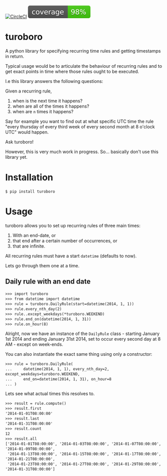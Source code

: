 [![CircleCI](https://circleci.com/gh/pellepim/turoboro.svg?style=shield)](https://circleci.com/gh/pellepim/turoboro)
![Alt text](coverage.svg "Code coverage")
# turoboro
A python library for specifying recurring time rules and getting timestamps in return.

Typical usage would be to articulate the behaviour of recurring rules and to get exact points
in time where those rules ought to be executed.

I.e this library answers the following questions: 

Given a recurring rule,

1. when is the next time it happens?
2. when are all of the times it happens?
3. when are `n` times it happens?

Say for example you want to find out at what specific UTC time the rule "every thursday of every
third week of every second month at 8 o'clock UTC" would happen.

Ask turoboro! 

However, this is very much work in progress. So... basically don't use this library yet.

# Installation

    $ pip install turoboro
    
# Usage

turoboro allows you to set up recurring rules of three main times:

1. With an end-date, or
2. that end after a certain number of occurrences, or
3. that are infinite.

All recurring rules must have a start `datetime` (defaults to now).

Lets go through them one at a time.

## Daily rule with an end date

    >>> import turoboro
    >>> from datetime import datetime
    >>> rule = turoboro.DailyRule(start=datetime(2014, 1, 1))
    >>> rule.every_nth_day(2)
    >>> rule..except_weekdays(*turoboro.WEEKEND)
    >>> rule.end_on(datetime(2014, 1, 31))
    >>> rule.on_hour(8)
    
Alright, now we have an instance of the `DailyRule` class - starting January 1st 2014 and ending
January 31st 2014, set to occur every second day at 8 AM - except on week-ends.

You can also instantiate the exact same thing using only a constructor:

    >>> rule = turoboro.DailyRule(
    ...     datetime(2014, 1, 1), every_nth_day=2, except_weekdays=turoboro.WEEKEND,
    ...     end_on=datetime(2014, 1, 31), on_hour=8
    ... )

Lets see what actual times this resolves to.

    >>> result = rule.compute()
    >>> result.first
    '2014-01-01T08:00:00'
    >>> result.last
    '2014-01-31T08:00:00'
    >>> result.count
    12
    >>> result.all
    ['2014-01-01T08:00:00', '2014-01-03T08:00:00', '2014-01-07T08:00:00', '2014-01-09T08:00:00',
     '2014-01-13T08:00:00', '2014-01-15T08:00:00', '2014-01-17T08:00:00', '2014-01-21T08:00:00',
     '2014-01-23T08:00:00', '2014-01-27T08:00:00', '2014-01-29T08:00:00', '2014-01-31T08:00:00']
    
